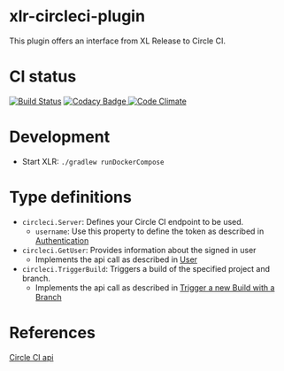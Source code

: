 # xlr-circleci-plugin

This plugin offers an interface from XL Release to Circle CI. 

# CI status #

[![Build Status][xlr-circleci-plugin-circleci-image]][xlr-circleci-plugin-circleci-url]
[![Codacy Badge][xlr-circleci-plugin-codacy-image] ][xlr-circleci-plugin-codacy-url]
[![Code Climate][xlr-circleci-plugin-code-climate-image] ][xlr-circleci-plugin-code-climate-url]

[xlr-circleci-plugin-circleci-image]: https://circleci.com/gh/xebialabs-community/xlr-circleci-plugin.svg?style=shield
[xlr-circleci-plugin-circleci-url]: https://circleci.com/gh/xebialabs-community/xlr-circleci-plugin
[xlr-circleci-plugin-codacy-image]: https://api.codacy.com/project/badge/Grade/a76c515de76640fc9e1f282575382937
[xlr-circleci-plugin-codacy-url]: https://www.codacy.com/app/joris-dewinne/xlr-circleci-plugin
[xlr-circleci-plugin-code-climate-image]: https://codeclimate.com/github/xebialabs-community/xlr-circleci-plugin/badges/gpa.svg
[xlr-circleci-plugin-code-climate-url]: https://codeclimate.com/github/xebialabs-community/xlr-circleci-plugin

# Development #

* Start XLR: `./gradlew runDockerCompose`

# Type definitions #
+ `circleci.Server`: Defines your Circle CI endpoint to be used.
    + `username`: Use this property to define the token as described in [Authentication](https://circleci.com/docs/api/#authentication)
+ `circleci.GetUser`: Provides information about the signed in user
    + Implements the api call as described in [User](https://circleci.com/docs/api/#user)
+ `circleci.TriggerBuild`: Triggers a build of the specified project and branch.
    + Implements the api call as described in [Trigger a new Build with a Branch](https://circleci.com/docs/api/#new-build-branch)
    
# References #
[Circle CI api](https://circleci.com/docs/api/)

